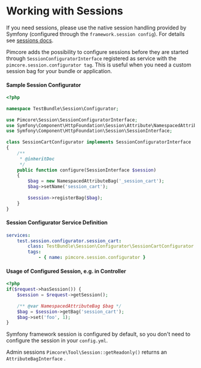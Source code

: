# Working with Sessions

If you need sessions, please use the native session handling provided by Symfony (configured through the `framework.session config`). 
For details see [sessions docs](https://symfony.com/doc/3.4/components/http_foundation/sessions.html). 

Pimcore adds the possibility to configure sessions before they are started through `SessionConfiguratorInterface` registered 
as service with the `pimcore.session.configurator tag`. This is useful when you need a custom session bag for your bundle
or application. 

#### Sample Session Configurator
```php
<?php
 
namespace TestBundle\Session\Configurator;
 
use Pimcore\Session\SessionConfiguratorInterface;
use Symfony\Component\HttpFoundation\Session\Attribute\NamespacedAttributeBag;
use Symfony\Component\HttpFoundation\Session\SessionInterface;
 
class SessionCartConfigurator implements SessionConfiguratorInterface
{
    /**
     * @inheritDoc
     */
    public function configure(SessionInterface $session)
    {
        $bag = new NamespacedAttributeBag('_session_cart');
        $bag->setName('session_cart');
 
        $session->registerBag($bag);
    }
}

```

#### Session Configurator Service Definition
```yml 
services:
    test.session.configurator.session_cart:
        class: TestBundle\Session\Configurator\SessionCartConfigurator
        tags:
            - { name: pimcore.session.configurator }
```

#### Usage of Configured Session, e.g. in Controller
```php
<?php
if($request->hasSession()) {
    $session = $request->getSession();
     
    /** @var NamespacedAttributeBag $bag */
    $bag = $session->getBag('session_cart');
    $bag->set('foo', 1);
}

```

Symfony framework session is configured by default, so you don't need to configure the session in your `config.yml`.




Admin sessions `Pimcore\Tool\Session::getReadonly()` returns an `AttributeBagInterface` . 

